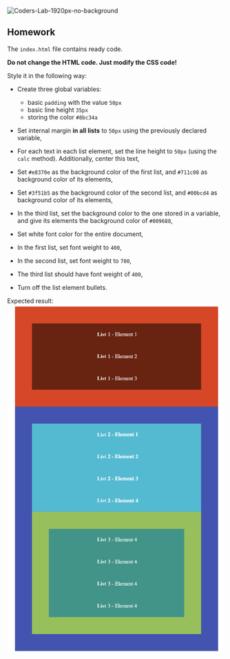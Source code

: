 ![Coders-Lab-1920px-no-background](https://user-images.githubusercontent.com/30623667/104709394-2cabee80-571f-11eb-9518-ea6a794e558e.png)


## Homework

The `index.html` file contains ready code.

**Do not change the HTML code. Just modify the CSS code!**

Style it in the following way:

- Create three global variables:
  - basic `padding` with the value `50px`
  - basic line height `35px`
  - storing the color `#8bc34a`


- Set internal margin **in all lists** to `50px` using the previously declared variable,
- For each text in each list element, set the line height to `50px` (using the `calc` method). Additionally, center this text,

- Set `#e8370e` as the background color of the first list, and `#711c08` as background color of its elements,
- Set `#3f51b5` as the background color of the second list, and `#00bcd4` as background color of its elements,
- In the third list, set the background color to the one stored in a variable, and give its elements the background color of `#009688`,

- Set white font color for the entire document,
- In the first list, set font weight to `400`,
- In the second list, set font weight to `700`,
- The third list should have font weight of `400`,
- Turn off the list element bullets.


Expected result:
![](images/example01.png)
